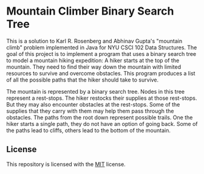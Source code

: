 # Mountain Climber Binary Search Tree
This is a solution to Karl R. Rosenberg and Abhinav Gupta's "mountain climb" problem implemented in Java for NYU CSCI 102 Data Structures. The goal of this project is to implement a program that uses a binary search tree to model a mountain hiking expedition: A hiker starts at the top of the mountain. They need to find their way down the mountain with limited resources to survive and overcome obstacles. This program produces a list of all the possible paths that the hiker should take to survive.

The mountain is represented by a binary search tree. Nodes in this tree represent a rest-stops. The hiker restocks their supplies at those rest-stops. But they may also encounter obstacles at the rest-stops. Some of the supplies that they carry with them may help them pass through the obstacles. The paths from the root down represent possible trails. One the hiker starts a single path, they do not have an option of going back. Some of the paths lead to cliffs, others lead to the bottom of the mountain.
## License
This repository is licensed with the [MIT](LICENSE.txt) license.
